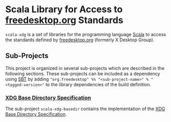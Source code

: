 # Scala Library for Access to [freedesktop.org][xdg] Standards

`scala-xdg` is a set of libraries for the programming language [Scala][scala] to access the
standards defined by [freedesktop.org][xdg] (formerly X Desktop Group).

## Sub-Projects

This project is organized in several sub-projects which are described in the following sections.
These sub-projects can be included as a dependency using [SBT][sbt] by adding
`"org.freedesktop" %% "<sub-project-name>" % "<tagged-version>"` to the library dependencies of the
build definition.

### [XDG Base Directory Specification][basedir]

The sub-project `scala-xdg-basedir` contains the implementation of the [XDG Base Directory
Specification][basedir].


[xdg]: http://www.freedesktop.org/
[scala]: http://scala-lang.org/
[sbt]: http://www.scala-sbt.org/
[basedir]: http://standards.freedesktop.org/basedir-spec/basedir-spec-latest.html

